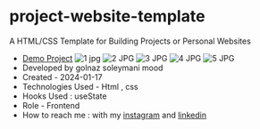 # project-website-template
A HTML/CSS Template for Building Projects or Personal Websites
- [Demo Project](https://soleymanigolnaz.github.io/project-website-template/)
![1 jpg](https://github.com/Soleymanigolnaz/project-website-template/assets/139486149/e4623ca3-f425-49c9-9e01-a67db8d6e1d7)
![2 JPG](https://github.com/Soleymanigolnaz/project-website-template/assets/139486149/9c74912a-07e9-4033-8ea3-57076b4b836e)
![3 JPG](https://github.com/Soleymanigolnaz/project-website-template/assets/139486149/700c411a-61eb-4774-b0c1-8500b30c2b1b)
![4 JPG](https://github.com/Soleymanigolnaz/project-website-template/assets/139486149/01bc71eb-222a-41d3-a076-450c398a5c98)
![5 JPG](https://github.com/Soleymanigolnaz/project-website-template/assets/139486149/c22a16ef-6c8e-43c2-94f1-281cdaffbf38)
- Developed by golnaz soleymani mood
- Created - 2024-01-17
- Technologies Used - Html , css 
- Hooks Used : useState 
- Role - Frontend
- How to reach me : with my [instagram](https://www.instagram.com/soleymani_golnaz_web) and [linkedin](https://www.linkedin.com/in/golnaz-soleymani-mood)
